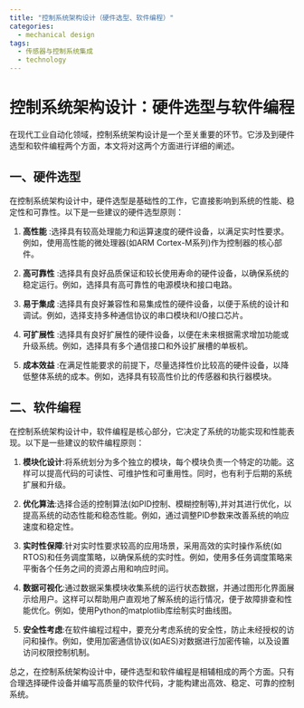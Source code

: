 ```yaml
---  
title: "控制系统架构设计（硬件选型、软件编程）"  
categories:  
  - mechanical design  
tags: 
  - 传感器与控制系统集成 
  - technology  
---  
```


# 控制系统架构设计：硬件选型与软件编程

在现代工业自动化领域，控制系统架构设计是一个至关重要的环节。它涉及到硬件选型和软件编程两个方面，本文将对这两个方面进行详细的阐述。

## 一、硬件选型

在控制系统架构设计中，硬件选型是基础性的工作，它直接影响到系统的性能、稳定性和可靠性。以下是一些建议的硬件选型原则：

1.  **高性能** :选择具有较高处理能力和运算速度的硬件设备，以满足实时性要求。例如，使用高性能的微处理器(如ARM Cortex-M系列)作为控制器的核心部件。

2.  **高可靠性** :选择具有良好品质保证和较长使用寿命的硬件设备，以确保系统的稳定运行。例如，选择具有高可靠性的电源模块和接口电路。

3.  **易于集成** :选择具有良好兼容性和易集成性的硬件设备，以便于系统的设计和调试。例如，选择支持多种通信协议的串口模块和I/O接口芯片。

4.  **可扩展性** :选择具有良好扩展性的硬件设备，以便在未来根据需求增加功能或升级系统。例如，选择具有多个通信接口和外设扩展槽的单板机。

5.  **成本效益** :在满足性能要求的前提下，尽量选择性价比较高的硬件设备，以降低整体系统的成本。例如，选择具有较高性价比的传感器和执行器模块。

## 二、软件编程

在控制系统架构设计中，软件编程是核心部分，它决定了系统的功能实现和性能表现。以下是一些建议的软件编程原则：

1. **模块化设计**:将系统划分为多个独立的模块，每个模块负责一个特定的功能。这样可以提高代码的可读性、可维护性和可重用性。同时，也有利于后期的系统扩展和升级。

2. **优化算法**:选择合适的控制算法(如PID控制、模糊控制等),并对其进行优化，以提高系统的动态性能和稳态性能。例如，通过调整PID参数来改善系统的响应速度和稳定性。

3. **实时性保障**:针对实时性要求较高的应用场景，采用高效的实时操作系统(如RTOS)和任务调度策略，以确保系统的实时性。例如，使用多任务调度策略来平衡各个任务之间的资源占用和响应时间。

4. **数据可视化**:通过数据采集模块收集系统的运行状态数据，并通过图形化界面展示给用户。这样可以帮助用户直观地了解系统的运行情况，便于故障排查和性能优化。例如，使用Python的matplotlib库绘制实时曲线图。

5. **安全性考虑**:在软件编程过程中，要充分考虑系统的安全性，防止未经授权的访问和操作。例如，使用加密通信协议(如AES)对数据进行加密传输，以及设置访问权限控制机制。

总之，在控制系统架构设计中，硬件选型和软件编程是相辅相成的两个方面。只有合理选择硬件设备并编写高质量的软件代码，才能构建出高效、稳定、可靠的控制系统。 
